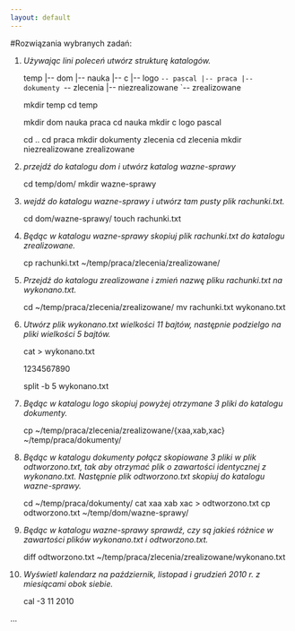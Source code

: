 ```yaml
---
layout: default
---
```


#Rozwiązania wybranych zadań:

1. *Używając lini poleceń utwórz strukturę katalogów.*

    temp
    |-- dom
    |-- nauka
     	|-- c
        |-- logo
        `-- pascal
    |-- praca
        |-- dokumenty
        `-- zlecenia
            |-- niezrealizowane
            `-- zrealizowane


    mkdir temp
    cd temp

    mkdir dom nauka praca
    cd nauka
    mkdir c logo pascal

    cd ..
    cd praca
    mkdir dokumenty zlecenia
    cd zlecenia
    mkdir niezrealizowane zrealizowane


2. *przejdź do katalogu _dom_ i utwórz katalog _wazne-sprawy_*
    
    cd temp/dom/
    mkdir wazne-sprawy

3. *wejdź do katalogu wazne-sprawy i utwórz tam pusty plik rachunki.txt.*

    cd dom/wazne-sprawy/
    touch rachunki.txt

4. *Będąc w katalogu wazne-sprawy skopiuj plik rachunki.txt do katalogu zrealizowane.*

    cp rachunki.txt ~/temp/praca/zlecenia/zrealizowane/

5. *Przejdź do katalogu zrealizowane i zmień nazwę pliku rachunki.txt na wykonano.txt.*

    cd ~/temp/praca/zlecenia/zrealizowane/
    mv rachunki.txt wykonano.txt

6. *Utwórz plik wykonano.txt wielkości 11 bajtów, następnie podzielgo na pliki wielkości 5 bajtów.*

    cat > wykonano.txt

    1234567890

    split -b 5 wykonano.txt

7. *Będąc w katalogu _logo_ skopiuj powyżej otrzymane 3 pliki do katalogu dokumenty.*

    cp ~/temp/praca/zlecenia/zrealizowane/{xaa,xab,xac} ~/temp/praca/dokumenty/

8. *Będąc w katalogu dokumenty połącz skopiowane 3 pliki w plik odtworzono.txt, tak aby otrzymać plik o zawartości identycznej z wykonano.txt. Następnie plik odtworzono.txt skopiuj do katalogu wazne-sprawy.*

    cd ~/temp/praca/dokumenty/
    cat xaa xab xac > odtworzono.txt
    cp odtworzono.txt ~/temp/dom/wazne-sprawy/

9. *Będąc w katalogu wazne-sprawy sprawdź, czy są jakieś różnice w zawartości plików wykonano.txt i odtworzono.txt.*

    diff odtworzono.txt ~/temp/praca/zlecenia/zrealizowane/wykonano.txt

10. *Wyświetl kalendarz na październik, listopad i grudzień 2010 r. z miesiącami obok siebie.*

    cal -3 11 2010

...
